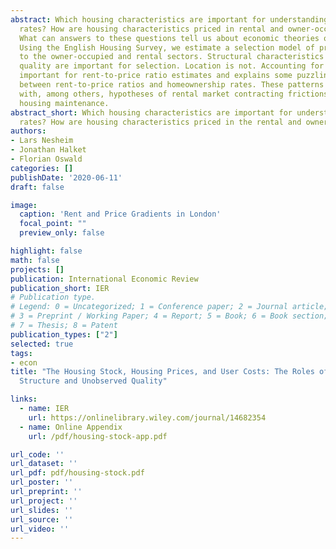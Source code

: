 ```yaml
---
abstract: Which housing characteristics are important for understanding homeownership
  rates? How are housing characteristics priced in rental and owner-occupied markets?
  What can answers to these questions tell us about economic theories of homeownership?
  Using the English Housing Survey, we estimate a selection model of property allocations
  to the owner-occupied and rental sectors. Structural characteristics and unobserved
  quality are important for selection. Location is not. Accounting for selection is
  important for rent-to-price ratio estimates and explains some puzzling correlations
  between rent-to-price ratios and homeownership rates. These patterns are consistent
  with, among others, hypotheses of rental market contracting frictions related to
  housing maintenance.
abstract_short: Which housing characteristics are important for understanding homeownership
  rates? How are housing characteristics priced in the rental and owner-occupied markets?
authors:
- Lars Nesheim
- Jonathan Halket
- Florian Oswald
categories: []
publishDate: '2020-06-11'
draft: false

image:
  caption: 'Rent and Price Gradients in London'
  focal_point: ""
  preview_only: false

highlight: false
math: false
projects: []
publication: International Economic Review
publication_short: IER
# Publication type.
# Legend: 0 = Uncategorized; 1 = Conference paper; 2 = Journal article;
# 3 = Preprint / Working Paper; 4 = Report; 5 = Book; 6 = Book section;
# 7 = Thesis; 8 = Patent
publication_types: ["2"]
selected: true
tags:
- econ
title: "The Housing Stock, Housing Prices, and User Costs: The Roles of Location,
  Structure and Unobserved Quality"

links:
  - name: IER
    url: https://onlinelibrary.wiley.com/journal/14682354
  - name: Online Appendix
    url: /pdf/housing-stock-app.pdf

url_code: ''
url_dataset: ''
url_pdf: pdf/housing-stock.pdf
url_poster: ''
url_preprint: ''
url_project: ''
url_slides: ''
url_source: ''
url_video: ''
---
```


